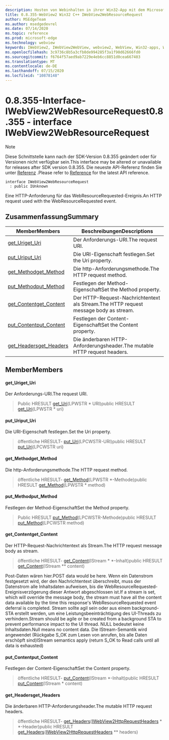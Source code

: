 ```yaml
---
description: Hosten von Webinhalten in ihrer Win32-App mit dem Microsoft Edge WebView2-Steuerelement
title: 0.8.355-WebView2 Win32 C++ IWebView2WebResourceRequest
author: MSEdgeTeam
ms.author: msedgedevrel
ms.date: 07/14/2020
ms.topic: reference
ms.prod: microsoft-edge
ms.technology: webview
keywords: IWebView2, IWebView2WebView, webview2, WebView, Win32-apps, Win32, Edge
ms.openlocfilehash: 3c9736c8b5a3cfb0de994285f3a1f90d62666fd0
ms.sourcegitcommit: f6764f57aed9ab7229e4eb6cc8851d0cea667403
ms.translationtype: MT
ms.contentlocale: de-DE
ms.lasthandoff: 07/15/2020
ms.locfileid: "10878148"
---
```

# <span data-ttu-id="33677-104">0.8.355-Interface-IWebView2WebResourceRequest</span><span class="sxs-lookup"><span data-stu-id="33677-104">0.8.355 - interface IWebView2WebResourceRequest</span></span> 

> [!NOTE]
> <span data-ttu-id="33677-105">Diese Schnittstelle kann nach der SDK-Version 0.8.355 geändert oder für Versionen nicht verfügbar sein.</span><span class="sxs-lookup"><span data-stu-id="33677-105">This interface may be altered or unavailable for releases after SDK version 0.8.355.</span></span> <span data-ttu-id="33677-106">Die neueste API-Referenz finden Sie unter [Referenz](../../../webview2-api-reference.md) .</span><span class="sxs-lookup"><span data-stu-id="33677-106">Please refer to [Reference](../../../webview2-api-reference.md) for the latest API reference.</span></span>

```
interface IWebView2WebResourceRequest
  : public IUnknown
```

<span data-ttu-id="33677-107">Eine HTTP-Anforderung für das WebResourceRequested-Ereignis.</span><span class="sxs-lookup"><span data-stu-id="33677-107">An HTTP request used with the WebResourceRequested event.</span></span>

## <span data-ttu-id="33677-108">Zusammenfassung</span><span class="sxs-lookup"><span data-stu-id="33677-108">Summary</span></span>

 <span data-ttu-id="33677-109">Member</span><span class="sxs-lookup"><span data-stu-id="33677-109">Members</span></span>                        | <span data-ttu-id="33677-110">Beschreibungen</span><span class="sxs-lookup"><span data-stu-id="33677-110">Descriptions</span></span>
--------------------------------|---------------------------------------------
[<span data-ttu-id="33677-111">get_Uri</span><span class="sxs-lookup"><span data-stu-id="33677-111">get_Uri</span></span>](#get_uri) | <span data-ttu-id="33677-112">Der Anforderungs-URI.</span><span class="sxs-lookup"><span data-stu-id="33677-112">The request URI.</span></span>
[<span data-ttu-id="33677-113">put_Uri</span><span class="sxs-lookup"><span data-stu-id="33677-113">put_Uri</span></span>](#put_uri) | <span data-ttu-id="33677-114">Die URI-Eigenschaft festlegen.</span><span class="sxs-lookup"><span data-stu-id="33677-114">Set the Uri property.</span></span>
[<span data-ttu-id="33677-115">get_Method</span><span class="sxs-lookup"><span data-stu-id="33677-115">get_Method</span></span>](#get_method) | <span data-ttu-id="33677-116">Die http-Anforderungsmethode.</span><span class="sxs-lookup"><span data-stu-id="33677-116">The HTTP request method.</span></span>
[<span data-ttu-id="33677-117">put_Method</span><span class="sxs-lookup"><span data-stu-id="33677-117">put_Method</span></span>](#put_method) | <span data-ttu-id="33677-118">Festlegen der Method-Eigenschaft</span><span class="sxs-lookup"><span data-stu-id="33677-118">Set the Method property.</span></span>
[<span data-ttu-id="33677-119">get_Content</span><span class="sxs-lookup"><span data-stu-id="33677-119">get_Content</span></span>](#get_content) | <span data-ttu-id="33677-120">Der HTTP-Request-Nachrichtentext als Stream.</span><span class="sxs-lookup"><span data-stu-id="33677-120">The HTTP request message body as stream.</span></span>
[<span data-ttu-id="33677-121">put_Content</span><span class="sxs-lookup"><span data-stu-id="33677-121">put_Content</span></span>](#put_content) | <span data-ttu-id="33677-122">Festlegen der Content-Eigenschaft</span><span class="sxs-lookup"><span data-stu-id="33677-122">Set the Content property.</span></span>
[<span data-ttu-id="33677-123">get_Headers</span><span class="sxs-lookup"><span data-stu-id="33677-123">get_Headers</span></span>](#get_headers) | <span data-ttu-id="33677-124">Die änderbaren HTTP-Anforderungsheader.</span><span class="sxs-lookup"><span data-stu-id="33677-124">The mutable HTTP request headers.</span></span>

## <span data-ttu-id="33677-125">Member</span><span class="sxs-lookup"><span data-stu-id="33677-125">Members</span></span>

#### <span data-ttu-id="33677-126">get_Uri</span><span class="sxs-lookup"><span data-stu-id="33677-126">get_Uri</span></span> 

<span data-ttu-id="33677-127">Der Anforderungs-URI.</span><span class="sxs-lookup"><span data-stu-id="33677-127">The request URI.</span></span>

> <span data-ttu-id="33677-128">Public HRESULT [get_Uri](#get_uri)(LPWSTR \* URI)</span><span class="sxs-lookup"><span data-stu-id="33677-128">public HRESULT [get_Uri](#get_uri)(LPWSTR \* uri)</span></span>

#### <span data-ttu-id="33677-129">put_Uri</span><span class="sxs-lookup"><span data-stu-id="33677-129">put_Uri</span></span> 

<span data-ttu-id="33677-130">Die URI-Eigenschaft festlegen.</span><span class="sxs-lookup"><span data-stu-id="33677-130">Set the Uri property.</span></span>

> <span data-ttu-id="33677-131">öffentliche HRESULT- [put_Uri](#put_uri)(LPCWSTR-URI)</span><span class="sxs-lookup"><span data-stu-id="33677-131">public HRESULT [put_Uri](#put_uri)(LPCWSTR uri)</span></span>

#### <span data-ttu-id="33677-132">get_Method</span><span class="sxs-lookup"><span data-stu-id="33677-132">get_Method</span></span> 

<span data-ttu-id="33677-133">Die http-Anforderungsmethode.</span><span class="sxs-lookup"><span data-stu-id="33677-133">The HTTP request method.</span></span>

> <span data-ttu-id="33677-134">öffentliche HRESULT- [get_Method](#get_method)(LPWSTR \*-Methode)</span><span class="sxs-lookup"><span data-stu-id="33677-134">public HRESULT [get_Method](#get_method)(LPWSTR \* method)</span></span>

#### <span data-ttu-id="33677-135">put_Method</span><span class="sxs-lookup"><span data-stu-id="33677-135">put_Method</span></span> 

<span data-ttu-id="33677-136">Festlegen der Method-Eigenschaft</span><span class="sxs-lookup"><span data-stu-id="33677-136">Set the Method property.</span></span>

> <span data-ttu-id="33677-137">Public HRESULT [put_Method](#put_method)(LPCWSTR-Methode)</span><span class="sxs-lookup"><span data-stu-id="33677-137">public HRESULT [put_Method](#put_method)(LPCWSTR method)</span></span>

#### <span data-ttu-id="33677-138">get_Content</span><span class="sxs-lookup"><span data-stu-id="33677-138">get_Content</span></span> 

<span data-ttu-id="33677-139">Der HTTP-Request-Nachrichtentext als Stream.</span><span class="sxs-lookup"><span data-stu-id="33677-139">The HTTP request message body as stream.</span></span>

> <span data-ttu-id="33677-140">öffentliche HRESULT- [get_Content](#get_content)(IStream \* \*-Inhalt)</span><span class="sxs-lookup"><span data-stu-id="33677-140">public HRESULT [get_Content](#get_content)(IStream \*\* content)</span></span>

<span data-ttu-id="33677-141">Post-Daten wären hier.</span><span class="sxs-lookup"><span data-stu-id="33677-141">POST data would be here.</span></span> <span data-ttu-id="33677-142">Wenn ein Datenstrom festgesetzt wird, der den Nachrichtentext überschreibt, muss der Datenstrom alle Inhaltsdaten aufweisen, bis die WebResourceRequested-Ereignisverzögerung dieser Antwort abgeschlossen ist.</span><span class="sxs-lookup"><span data-stu-id="33677-142">If a stream is set, which will override the message body, the stream must have all the content data available by the time this response's WebResourceRequested event deferral is completed.</span></span> <span data-ttu-id="33677-143">Stream sollte agil sein oder aus einem background-STA erstellt werden, um eine Leistungsbeeinträchtigung des UI-Threads zu verhindern.</span><span class="sxs-lookup"><span data-stu-id="33677-143">Stream should be agile or be created from a background STA to prevent performance impact to the UI thread.</span></span> <span data-ttu-id="33677-144">NULL bedeutet keine Inhaltsdaten.</span><span class="sxs-lookup"><span data-stu-id="33677-144">Null means no content data.</span></span> <span data-ttu-id="33677-145">Die IStream-Semantik wird angewendet (Rückgabe S_OK zum Lesen von anrufen, bis alle Daten erschöpft sind)</span><span class="sxs-lookup"><span data-stu-id="33677-145">IStream semantics apply (return S_OK to Read calls until all data is exhausted)</span></span>

#### <span data-ttu-id="33677-146">put_Content</span><span class="sxs-lookup"><span data-stu-id="33677-146">put_Content</span></span> 

<span data-ttu-id="33677-147">Festlegen der Content-Eigenschaft</span><span class="sxs-lookup"><span data-stu-id="33677-147">Set the Content property.</span></span>

> <span data-ttu-id="33677-148">öffentliche HRESULT- [put_Content](#put_content)(IStream \*-Inhalt)</span><span class="sxs-lookup"><span data-stu-id="33677-148">public HRESULT [put_Content](#put_content)(IStream \* content)</span></span>

#### <span data-ttu-id="33677-149">get_Headers</span><span class="sxs-lookup"><span data-stu-id="33677-149">get_Headers</span></span> 

<span data-ttu-id="33677-150">Die änderbaren HTTP-Anforderungsheader.</span><span class="sxs-lookup"><span data-stu-id="33677-150">The mutable HTTP request headers.</span></span>

> <span data-ttu-id="33677-151">öffentliche HRESULT- [get_Headers](#get_headers)([IWebView2HttpRequestHeaders](IWebView2HttpRequestHeaders.md) \* \*-Header)</span><span class="sxs-lookup"><span data-stu-id="33677-151">public HRESULT [get_Headers](#get_headers)([IWebView2HttpRequestHeaders](IWebView2HttpRequestHeaders.md) \*\* headers)</span></span>

